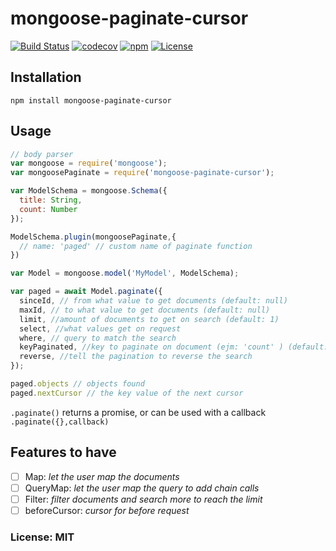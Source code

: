 # mongoose-paginate-cursor 
[![Build Status](https://travis-ci.org/davidlondono/mongoose-paginate-cursor.svg?branch=master)](https://travis-ci.org/davidlondono/mongoose-paginate-cursor)
[![codecov](https://codecov.io/gh/davidlondono/mongoose-paginate-cursor/branch/master/graph/badge.svg)](https://codecov.io/gh/davidlondono/mongoose-paginate-cursor)
[![npm](https://img.shields.io/npm/dm/mongoose-paginate-cursor.svg?maxAge=2592000)](https://www.npmjs.com/package/mongoose-paginate-cursor)
[![License](https://img.shields.io/npm/l/mongoose-paginate-cursor.svg?maxAge=2592000?style=plastic)](https://github.com/davidlondono/mongoose-paginate-cursor/blob/master/LICENSE)


## Installation

`npm install mongoose-paginate-cursor`

## Usage
```js
// body parser
var mongoose = require('mongoose');
var mongoosePaginate = require('mongoose-paginate-cursor');

var ModelSchema = mongoose.Schema({
  title: String,
  count: Number
});

ModelSchema.plugin(mongoosePaginate,{
  // name: 'paged' // custom name of paginate function
})

var Model = mongoose.model('MyModel', ModelSchema);

var paged = await Model.paginate({
  sinceId, // from what value to get documents (default: null)
  maxId, // to what value to get documents (default: null)
  limit, //amount of documents to get on search (default: 1)
  select, //what values get on request
  where, // query to match the search
  keyPaginated, //key to paginate on document (ejm: 'count' ) (default: '_id')
  reverse, //tell the pagination to reverse the search
});

paged.objects // objects found
paged.nextCursor // the key value of the next cursor
```
`.paginate()` returns a promise, or can be used with a callback
`.paginate({},callback)`

## Features to have
- [ ] Map: *let the user map the documents*
- [ ] QueryMap: *let the user map the query to add chain calls*
- [ ] Filter: *filter documents and search more to reach the limit*
- [ ] beforeCursor: *cursor for before request*

### License: MIT
